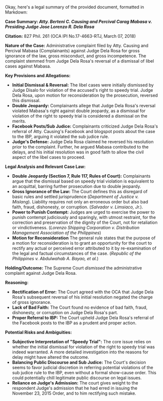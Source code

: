 Okay, here's a legal summary of the provided document, formatted in Markdown:

**Case Summary: *Atty. Berteni C. Causing and Percival Carag Mabasa v. Presiding Judge Jose Lorenzo R. Dela Rosa***

**Citation:** 827 Phil. 261 (OCA IPI No.17-4663-RTJ, March 07, 2018)

**Nature of the Case:** Administrative complaint filed by Atty. Causing and Percival Mabasa (Complainants) against Judge Dela Rosa for gross ignorance of the law, gross misconduct, and gross incompetence. The complaint stemmed from Judge Dela Rosa's reversal of a dismissal of libel cases against Mabasa.

**Key Provisions and Allegations:**

*   **Initial Dismissal & Reversal:** The libel cases were initially dismissed by Judge Disalo for violation of the accused's right to speedy trial. Judge Dela Rosa, upon motion for reconsideration by the prosecution, reversed this dismissal.
*   **Double Jeopardy:** Complainants allege that Judge Dela Rosa's reversal violated Mabasa's right against double jeopardy, as a dismissal for violation of the right to speedy trial is considered a dismissal on the merits.
*   **Facebook Posts/Sub Judice:** Complainants criticized Judge Dela Rosa's referral of Atty. Causing's Facebook and blogspot posts about the case to the IBP, arguing it violated the sub judice rule.
*   **Judge's Defense:** Judge Dela Rosa claimed he reversed his resolution prior to the complaint. Further, he argued Mabasa contributed to the delays, and his initial resolution was in good faith to allow the civil aspect of the libel cases to proceed.

**Legal Analysis and Relevant Case Law:**

*   **Double Jeopardy (Section 7, Rule 117, Rules of Court):** Complainants argue that the dismissal based on speedy trial violation is equivalent to an acquittal, barring further prosecution due to double jeopardy.
*   **Gross Ignorance of the Law:** The Court defines this as disregard of basic rules and settled jurisprudence (*Department of Justice v. Mislang*). Liability requires not only an erroneous order but also bad faith, fraud, dishonesty, or corruption. (*Salvador v. Limsiaco, Jr.*).
*   **Power to Punish Contempt:** Judges are urged to exercise the power to punish contempt judiciously and sparingly, with utmost restraint, for the correction and preservation of the dignity of the Court, not for retaliation or vindictiveness. (*Lorenzo Shipping Corporation v. Distribution Management Association of the Philippines*)
*   **Motion for Reconsideration** The general rule states that the purpose of a motion for reconsideration is to grant an opportunity for the court to rectify any actual or perceived error attributed to it by re-examination of the legal and factual circumstances of the case. (*Republic of the Philippines v. Abdulwahab A. Bayao, et al.*)

**Holding/Outcome:** The Supreme Court *dismissed* the administrative complaint against Judge Dela Rosa.

**Reasoning:**

*   **Rectification of Error:** The Court agreed with the OCA that Judge Dela Rosa's subsequent reversal of his initial resolution negated the charge of gross ignorance.
*   **Lack of Bad Faith:** The Court found no evidence of bad faith, fraud, dishonesty, or corruption on Judge Dela Rosa's part.
*   **Proper Referral to IBP:** The Court upheld Judge Dela Rosa's referral of the Facebook posts to the IBP as a prudent and proper action.

**Potential Risks and Ambiguities:**

*   **Subjective Interpretation of "Speedy Trial":** The core issue relies on whether the initial dismissal for violation of the right to speedy trial was indeed warranted. A more detailed investigation into the reasons for delay might have altered the outcome.
*   **Balancing Public Discourse and Sub Judice:** The Court's decision seems to favor judicial discretion in referring potential violations of the sub judice rule to the IBP, even without a formal show-cause order. This could potentially chill legitimate public discourse on legal issues.
*   **Reliance on Judge's Admission:** The court gives weight to the respondent Judge's admission that he had erred in issuing the November 23, 2015 Order, and to him rectifying such mistake.
